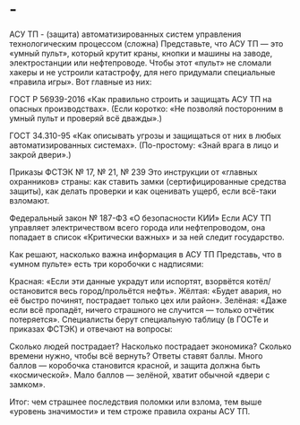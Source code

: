 # -
АСУ ТП - (защита) автоматизированных систем управления технологическим процессом (сложна)
Представьте, что АСУ ТП — это «умный пульт», который крутит краны, кнопки и машины на заводе, электростанции или нефтепроводе. Чтобы этот «пульт» не сломали хакеры и не устроили катастрофу, для него придумали специальные «правила игры». Вот главные из них:

ГОСТ Р 56939-2016
«Как правильно строить и защищать АСУ ТП на опасных производствах».
(Если коротко: «Не позволяй посторонним в умный пульт и проверяй всё дважды».)

ГОСТ 34.310-95
«Как описывать угрозы и защищаться от них в любых автоматизированных системах».
(По-простому: «Знай врага в лицо и закрой двери».)

Приказы ФСТЭК № 17, № 21, № 239
Это инструкции от «главных охранников» страны: как ставить замки (сертифицированные средства защиты), как делать проверки и как оценивать ущерб, если всё-таки взломают.

Федеральный закон № 187-ФЗ «О безопасности КИИ»
Если АСУ ТП управляет электричеством всего города или нефтепроводом, она попадает в список «Критически важных» и за ней следит государство.

Как решают, насколько важна информация в АСУ ТП
Представь, что в «умном пульте» есть три коробочки с надписями:

Красная: «Если эти данные украдут или испортят, взорвётся котёл/остановится весь город/прольётся нефть».
Жёлтая: «Будет авария, но её быстро починят, пострадает только цех или район».
Зелёная: «Даже если всё пропадёт, ничего страшного не случится — только отчётик потеряется».
Специалисты берут специальную таблицу (в ГОСТе и приказах ФСТЭК) и отвечают на вопросы:

Сколько людей пострадает?
Насколько пострадает экономика?
Сколько времени нужно, чтобы всё вернуть?
Ответы ставят баллы. Много баллов — коробочка становится красной, и защита должна быть «космической». Мало баллов — зелёной, хватит обычной «двери с замком».

Итог: чем страшнее последствия поломки или взлома, тем выше «уровень значимости» и тем строже правила охраны АСУ ТП.
